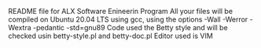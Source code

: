 README file for ALX Software Enineerin Program
All your files will be compiled on Ubuntu 20.04 LTS using gcc, using the options -Wall -Werror -Wextra -pedantic -std=gnu89
Code used the Betty style and will be checked usin betty-style.pl and betty-doc.pl
Editor used is VIM
